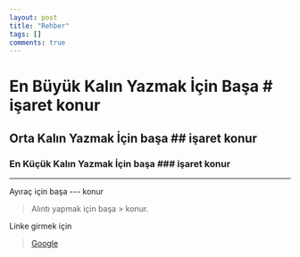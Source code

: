 ```yaml
---
layout: post
title: "Rehber"
tags: []
comments: true
---
```


# En Büyük Kalın Yazmak İçin Başa # işaret konur
## Orta Kalın Yazmak İçin başa ## işaret konur
### En Küçük Kalın Yazmak İçin başa ### işaret konur

---

Ayıraç için başa --- konur


> Alıntı yapmak için başa > konur.

Linke girmek için 
> [Google](https://www.google.com)
